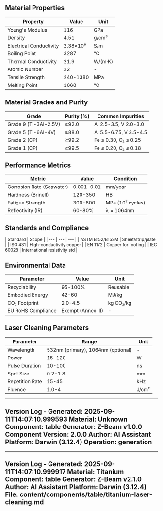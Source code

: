 ## Material Properties
| Property | Value | Unit |
| --- | --- | --- |
| Young's Modulus | 116 | GPa |
| Density | 4.51 | g/cm³ |
| Electrical Conductivity | 2.38×10⁶ | S/m |
| Boiling Point | 3287 | °C |
| Thermal Conductivity | 21.9 | W/(m·K) |
| Atomic Number | 22 | - |
| Tensile Strength | 240-1380 | MPa |
| Melting Point | 1668 | °C |


## Material Grades and Purity
| Grade | Purity (%) | Common Impurities |
| --- | --- | --- |
| Grade 9 (Ti-3Al-2.5V) | ≥92.0 | Al 2.5-3.5, V 2.0-3.0 |
| Grade 5 (Ti-6Al-4V) | ≥88.0 | Al 5.5-6.75, V 3.5-4.5 |
| Grade 2 (CP) | ≥99.2 | Fe ≤ 0.30, O₂ ≤ 0.25 |
| Grade 1 (CP) | ≥99.5 | Fe ≤ 0.20, O₂ ≤ 0.18 |


## Performance Metrics
| Metric | Value | Condition |
| --- | --- | --- |
| Corrosion Rate (Seawater) | 0.001-0.01 | mm/year |
| Hardness (Brinell) | 120-350 | HB |
| Fatigue Strength | 300-800 | MPa (10⁷ cycles) |
| Reflectivity (IR) | 60-80% | λ = 1064nm |


## Standards and Compliance
| Standard | Scope |
| --- | --- | --- |
| ASTM B152/B152M | Sheet/strip/plate |
| ISO 431 | High-conductivity copper |
| EN 1172 | Copper for roofing |
| IEC 60028 | International resistivity std |


## Environmental Data
| Parameter | Value | Unit |
| --- | --- | --- |
| Recyclability | 95-100% | Reusable |
| Embodied Energy | 42-60 | MJ/kg |
| CO₂ Footprint | 2.0-4.5 | kg CO₂/kg |
| EU RoHS Compliance | Exempt (Annex III) | - |


## Laser Cleaning Parameters
| Parameter | Range | Unit |
| --- | --- | --- |
| Wavelength | 532nm (primary), 1064nm (optional) | - |
| Power | 15-120 | W |
| Pulse Duration | 10-100 | ns |
| Spot Size | 0.2-1.8 | mm |
| Repetition Rate | 15-45 | kHz |
| Fluence | 1.0-4 | J/cm² |


---
Version Log - Generated: 2025-09-11T14:07:10.999593
Material: Unknown
Component: table
Generator: Z-Beam v1.0.0
Component Version: 2.0.0
Author: AI Assistant
Platform: Darwin (3.12.4)
Operation: generation
---

---
Version Log - Generated: 2025-09-11T14:07:10.999917
Material: Titanium
Component: table
Generator: Z-Beam v2.1.0
Author: AI Assistant
Platform: Darwin (3.12.4)
File: content/components/table/titanium-laser-cleaning.md
---